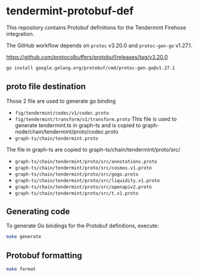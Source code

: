# tendermint-protobuf-def

This repository contains Protobuf definitions for the Tendermint Firehose integration.

The GitHub workflow depends on `protoc` v3.20.0 and `protoc-gen-go` v1.27.1.

https://github.com/protocolbuffers/protobuf/releases/tag/v3.20.0

```bash
go install google.golang.org/protobuf/cmd/protoc-gen-go@v1.27.1
```
## proto file destination

Those 2 file are used to generate go binding
- `fig/tendermint/codec/v1/codec.proto`
- `fig/tendermint/transform/v1/transform.proto`
This file is used to generate tendermint.ts in graph-ts and is copied to graph-node/chain/tendermint/proto/codec.proto
- `graph-ts/chain/tendermint.proto`

The file in graph-ts are copied to graph-ts/chain/tendermint/proto/src/
- `graph-ts/chain/tendermint/proto/src/annotations.proto`
- `graph-ts/chain/tendermint/proto/src/cosmos.v1.proto`
- `graph-ts/chain/tendermint/proto/src/gogo.proto`
- `graph-ts/chain/tendermint/proto/src/liquidity.v1.proto`
- `graph-ts/chain/tendermint/proto/src/openapiv2.proto`
- `graph-ts/chain/tendermint/proto/src/t.v1.proto`

## Generating code

To generate Go bindings for the Protobuf definitions, execute:

```bash
make generate
```

## Protobuf formatting

```bash
make format
```

